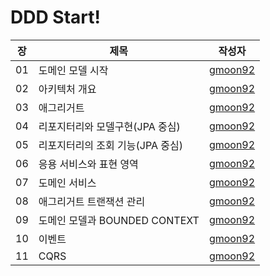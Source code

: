 # DDD Start!

| 장   | 제목                      | 작성자                                                                                                                                                                                                                                 |
|-----|-------------------------|-------------------------------------------------------------------------------------------------------------------------------------------------------------------------------------------------------------------------------------|
| 01  | 도메인 모델 시작               | [gmoon92](https://github.com/gmoon92/read-books-for-programmers/blob/main/DDD%20Start!/01.%20%EB%8F%84%EB%A9%94%EC%9D%B8%20%EB%AA%A8%EB%8D%B8%20%EC%8B%9C%EC%9E%91/gmoon92.md)                                                      |
| 02  | 아키텍처 개요                 | [gmoon92](https://github.com/gmoon92/read-books-for-programmers/blob/main/DDD%20Start!/02.%20%EC%95%84%ED%82%A4%ED%85%8D%EC%B2%98%20%EA%B0%9C%EC%9A%94/gmoon92.md)                                                                  |
| 03  | 애그리거트                   | [gmoon92](https://github.com/gmoon92/read-books-for-programmers/blob/main/DDD%20Start!/03.%20%EC%95%A0%EA%B7%B8%EB%A6%AC%EA%B1%B0%ED%8A%B8/gmoon92.md)                                                                              |
| 04  | 리포지터리와 모델구현(JPA 중심)     | [gmoon92](https://github.com/gmoon92/read-books-for-programmers/blob/main/DDD%20Start!/04.%20%EB%A6%AC%ED%8F%AC%EC%A7%80%ED%84%B0%EB%A6%AC%EC%99%80%20%EB%AA%A8%EB%8D%B8%EA%B5%AC%ED%98%84(JPA%20%EC%A4%91%EC%8B%AC)/gmoon92.md)    |
| 05  | 리포지터리의 조회 기능(JPA 중심)    | [gmoon92](https://github.com/gmoon92/read-books-for-programmers/blob/main/DDD%20Start!/05.%20%EB%A6%AC%ED%8F%AC%EC%A7%80%ED%84%B0%EB%A6%AC%EC%9D%98%20%EC%A1%B0%ED%9A%8C%20%EA%B8%B0%EB%8A%A5(JPA%20%EC%A4%91%EC%8B%AC)/gmoon92.md) |
| 06  | 응용 서비스와 표현 영역           | [gmoon92](https://github.com/gmoon92/read-books-for-programmers/blob/main/DDD%20Start!/06.%20%EC%9D%91%EC%9A%A9%20%EC%84%9C%EB%B9%84%EC%8A%A4%EC%99%80%20%ED%91%9C%ED%98%84%20%EC%98%81%EC%97%AD/gmoon92.md)                        |
| 07  | 도메인 서비스                 | [gmoon92](https://github.com/gmoon92/read-books-for-programmers/blob/main/DDD%20Start!/07.%20%EB%8F%84%EB%A9%94%EC%9D%B8%20%EC%84%9C%EB%B9%84%EC%8A%A4/gmoon92.md)                                                                  |
| 08  | 애그리거트 트랜잭션 관리           | [gmoon92](https://github.com/gmoon92/read-books-for-programmers/blob/main/DDD%20Start!/08.%20%EC%95%A0%EA%B7%B8%EB%A6%AC%EA%B1%B0%ED%8A%B8%20%ED%8A%B8%EB%9E%9C%EC%9E%AD%EC%85%98%20%EA%B4%80%EB%A6%AC/gmoon92.md)                  |
| 09  | 도메인 모델과 BOUNDED CONTEXT | [gmoon92](https://github.com/gmoon92/read-books-for-programmers/blob/main/DDD%20Start!/09.%20%EB%8F%84%EB%A9%94%EC%9D%B8%20%EB%AA%A8%EB%8D%B8%EA%B3%BC%20BOUNDED%20CONTEXT/gmoon92.md)                                              |
| 10  | 이벤트                     | [gmoon92](https://github.com/gmoon92/read-books-for-programmers/blob/main/DDD%20Start!/10.%20%EC%9D%B4%EB%B2%A4%ED%8A%B8/gmoon92.md)                                                                                                |
| 11  | CQRS                    | [gmoon92](https://github.com/gmoon92/read-books-for-programmers/blob/main/DDD%20Start!/11.%20CQRS/gmoon92.md)                                                                                                                                                                                                                         |
